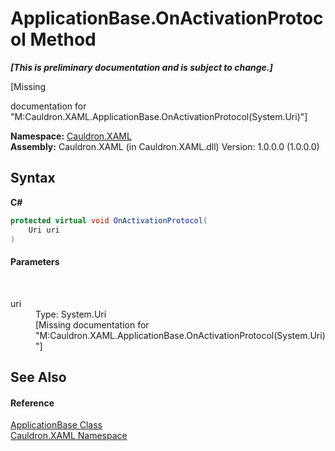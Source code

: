 # ApplicationBase.OnActivationProtocol Method 
 _**\[This is preliminary documentation and is subject to change.\]**_

\[Missing <summary> documentation for "M:Cauldron.XAML.ApplicationBase.OnActivationProtocol(System.Uri)"\]

**Namespace:**&nbsp;<a href="N_Cauldron_XAML">Cauldron.XAML</a><br />**Assembly:**&nbsp;Cauldron.XAML (in Cauldron.XAML.dll) Version: 1.0.0.0 (1.0.0.0)

## Syntax

**C#**<br />
``` C#
protected virtual void OnActivationProtocol(
	Uri uri
)
```


#### Parameters
&nbsp;<dl><dt>uri</dt><dd>Type: System.Uri<br />\[Missing <param name="uri"/> documentation for "M:Cauldron.XAML.ApplicationBase.OnActivationProtocol(System.Uri)"\]</dd></dl>

## See Also


#### Reference
<a href="T_Cauldron_XAML_ApplicationBase">ApplicationBase Class</a><br /><a href="N_Cauldron_XAML">Cauldron.XAML Namespace</a><br />